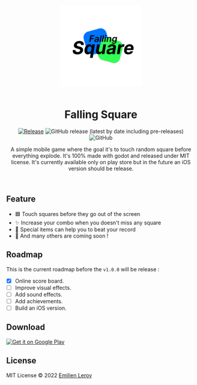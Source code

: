 <div align="center">
  <br/><br/>
  <img src="./fastlane/metadata/android/en-US/images/icon.png" width="215" />
  <br/><br/>
  
  
  # Falling Square

[![Release](https://github.com/EmilienLeroy/FallingSquare/actions/workflows/release.yml/badge.svg)](https://github.com/EmilienLeroy/FallingSquare/actions/workflows/release.yml)
![GitHub release (latest by date including pre-releases)](https://img.shields.io/github/v/release/emilienleroy/fallingsquare?include_prereleases)
![GitHub](https://img.shields.io/github/license/emilienleroy/fallingsquare)

  A simple mobile game where the goal it's to touch random square before everything explode. It's 100% made with godot and released under MIT license. It's currently available only on play store but in the future an iOS version should be release.

  <br/>
</div>


## Feature

- 🟦 Touch squares before they go out of the screen
- ✨ Increase your combo when you doesn't miss any square
- 🎁 Special items can help you to beat your record
- 📝 And many others are coming soon !

## Roadmap

This is the current roadmap before the `v1.0.0` will be release :

- [x] Online score board.
- [ ] Improve visual effects.
- [ ] Add sound effects.
- [ ] Add achievements.
- [ ] Build an iOS version.

## Download

  <a href='https://play.google.com/store/apps/details?id=fr.emilienleroy.fallingsquare&hl=fr&gl=US&pcampaignid=pcampaignidMKT-Other-global-all-co-prtnr-py-PartBadge-Mar2515-1'><img width="200" alt='Get it on Google Play' src='https://play.google.com/intl/en_us/badges/static/images/badges/en_badge_web_generic.png'/></a>

  ## License

MIT License © 2022 [Emilien Leroy](https://github.com/EmilienLeroy)